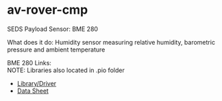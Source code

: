 # av-rover-cmp

SEDS Payload Sensor: BME 280

What does it do: Humidity sensor measuring relative humidity, barometric pressure and ambient temperature

BME 280 Links:
<br/>
NOTE: Libraries also located in .pio folder

<ul>
  <li><a href="https://github.com/adafruit/Adafruit_BME280_Library">Library/Driver</a></li>
  <li><a href="https://cdn-learn.adafruit.com/assets/assets/000/115/588/original/bst-bme280-ds002.pdf?1664822559">Data Sheet</a>
</li>
</ul>
<br/>
